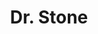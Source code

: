 ---
layout: lecteur.njk
tags : stone

title : Dr. Stone
episode : 7
saison : 1
iframe : https://dood.to/e/zy3f8xve338h

cc :  VostFr
---
